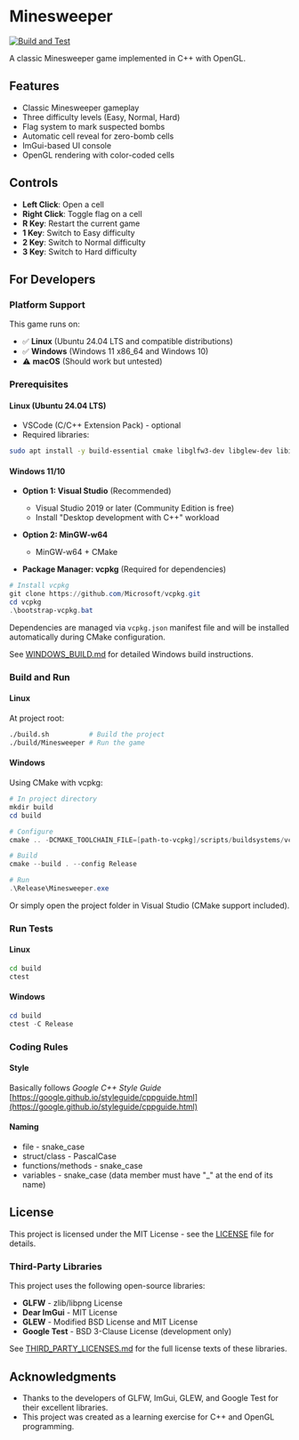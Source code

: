 # Minesweeper

[![Build and Test](https://github.com/taisei-sae/minesweeper/actions/workflows/build.yml/badge.svg)](https://github.com/taisei-sae/minesweeper/actions/workflows/build.yml)

A classic Minesweeper game implemented in C++ with OpenGL.

## Features

- Classic Minesweeper gameplay
- Three difficulty levels (Easy, Normal, Hard)
- Flag system to mark suspected bombs
- Automatic cell reveal for zero-bomb cells
- ImGui-based UI console
- OpenGL rendering with color-coded cells

## Controls

- **Left Click**: Open a cell
- **Right Click**: Toggle flag on a cell
- **R Key**: Restart the current game
- **1 Key**: Switch to Easy difficulty
- **2 Key**: Switch to Normal difficulty
- **3 Key**: Switch to Hard difficulty

## For Developers

### Platform Support

This game runs on:
- ✅ **Linux** (Ubuntu 24.04 LTS and compatible distributions)
- ✅ **Windows** (Windows 11 x86_64 and Windows 10)
- ⚠️ **macOS** (Should work but untested)

### Prerequisites

#### Linux (Ubuntu 24.04 LTS)
- VSCode (C/C++ Extension Pack) - optional
- Required libraries:
```bash
sudo apt install -y build-essential cmake libglfw3-dev libglew-dev libimgui-dev libgtest-dev
```

#### Windows 11/10
- **Option 1: Visual Studio** (Recommended)
  - Visual Studio 2019 or later (Community Edition is free)
  - Install "Desktop development with C++" workload

- **Option 2: MinGW-w64**
  - MinGW-w64 + CMake

- **Package Manager: vcpkg** (Required for dependencies)
```powershell
# Install vcpkg
git clone https://github.com/Microsoft/vcpkg.git
cd vcpkg
.\bootstrap-vcpkg.bat
```

Dependencies are managed via `vcpkg.json` manifest file and will be installed automatically during CMake configuration.

See [WINDOWS_BUILD.md](WINDOWS_BUILD.md) for detailed Windows build instructions.

### Build and Run

#### Linux
At project root:
```bash
./build.sh          # Build the project
./build/Minesweeper # Run the game
```

#### Windows
Using CMake with vcpkg:
```powershell
# In project directory
mkdir build
cd build

# Configure
cmake .. -DCMAKE_TOOLCHAIN_FILE=[path-to-vcpkg]/scripts/buildsystems/vcpkg.cmake

# Build
cmake --build . --config Release

# Run
.\Release\Minesweeper.exe
```

Or simply open the project folder in Visual Studio (CMake support included).

### Run Tests

#### Linux
```bash
cd build
ctest
```

#### Windows
```powershell
cd build
ctest -C Release
```
### Coding Rules
#### Style
Basically follows *Google C++ Style Guide*
[https://google.github.io/styleguide/cppguide.html](https://google.github.io/styleguide/cppguide.html)

#### Naming
- file - snake_case
- struct/class - PascalCase
- functions/methods - snake_case
- variables - snake_case (data member must have "_" at the end of its name)

## License

This project is licensed under the MIT License - see the [LICENSE](LICENSE) file for details.

### Third-Party Libraries

This project uses the following open-source libraries:

- **GLFW** - zlib/libpng License
- **Dear ImGui** - MIT License
- **GLEW** - Modified BSD License and MIT License
- **Google Test** - BSD 3-Clause License (development only)

See [THIRD_PARTY_LICENSES.md](THIRD_PARTY_LICENSES.md) for the full license texts of these libraries.

## Acknowledgments

- Thanks to the developers of GLFW, ImGui, GLEW, and Google Test for their excellent libraries.
- This project was created as a learning exercise for C++ and OpenGL programming.
